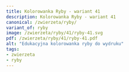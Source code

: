 ```yaml
---
title: Kolorowanka Ryby - wariant 41
description: Kolorowanka Ryby - wariant 41
canonical: /zwierzeta/ryby/
variant_of: ryby
image: /zwierzeta/ryby/41/ryby-41.svg
pdf: /zwierzeta/ryby/41/ryby-41.pdf
alt: "Edukacyjna kolorowanka ryby do wydruku"
tags:
- zwierzeta
- ryby
---
```

